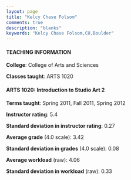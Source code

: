 ```yaml
---
layout: page
title: "Kelcy Chase Folsom" 
comments: true
description: "blanks"
keywords: "Kelcy Chase Folsom,CU,Boulder"
---
```

<head>
<script src="https://ajax.googleapis.com/ajax/libs/jquery/2.1.3/jquery.min.js"></script>
<script src="https://dl.dropboxusercontent.com/s/pc42nxpaw1ea4o9/highcharts.js?dl=0"></script>
<!-- <script src="../assets/js/highcharts.js"></script> -->
<style type="text/css">@font-face {
	font-family: "Bebas Neue";
	src: url(https://www.filehosting.org/file/details/544349/BebasNeue Regular.otf) format("opentype");
	}
	h1.Bebas { 
		font-family: "Bebas Neue", Verdana, Tahoma;
	}
</style>
</head>
	   
#### TEACHING INFORMATION

**College**: College of Arts and Sciences

**Classes taught**: ARTS 1020

#### ARTS 1020: Introduction to Studio Art 2

**Terms taught**: Spring 2011, Fall 2011, Spring 2012

**Instructor rating**: 5.4

**Standard deviation in instructor rating**: 0.27

**Average grade** (4.0 scale): 3.42

**Standard deviation in grades** (4.0 scale): 0.08

**Average workload** (raw): 4.06

**Standard deviation in workload** (raw): 0.33

